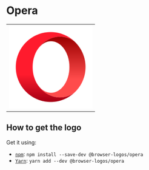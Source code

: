 Opera
=====

<!-- markdownlint-disable line-length no-inline-html -->
<table>
    <tr height=230>
        <td>
            <a href="https://github.com/alrra/browser-logos/tree/4ef8b2593b6d19c5e13f3b0d2ae76632b1fe8127/src/opera">
                <img width=220 src="https://raw.githubusercontent.com/alrra/browser-logos/4ef8b2593b6d19c5e13f3b0d2ae76632b1fe8127/src/opera/opera.svg?sanitize=true" alt="Opera browser logo">
            </a>
        </td>
    </tr>
</table>
<!-- markdownlint-enable line-length no-inline-html -->

How to get the logo
-------------------

Get it using:

* [`npm`][npm]: `npm install --save-dev @browser-logos/opera`
* [`Yarn`][yarn]: `yarn add --dev @browser-logos/opera`

<!-- Link labels: -->

[npm]: https://www.npmjs.com/
[yarn]: https://yarnpkg.com/

